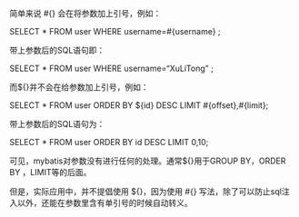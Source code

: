 简单来说 #{} 会在将参数加上引号，例如：

SELECT * FROM user WHERE username=#{username} ;

带上参数后的SQL语句即：

SELECT * FROM user WHERE username=“XuLiTong” ;

而${}并不会在给参数加上引号，例如：

SELECT * FROM user ORDER BY ${id} DESC LIMIT #{offset},#{limit};

带上参数后的SQL语句为：

SELECT * FROM user ORDER BY id DESC LIMIT 0,10;

可见，mybatis对参数没有进行任何的处理。通常${}用于GROUP BY，ORDER BY ，LIMIT等的后面。

但是，实际应用中，并不提倡使用 ${}，因为使用 #{} 写法，除了可以防止sql注入以外，还能在参数里含有单引号的时候自动转义。